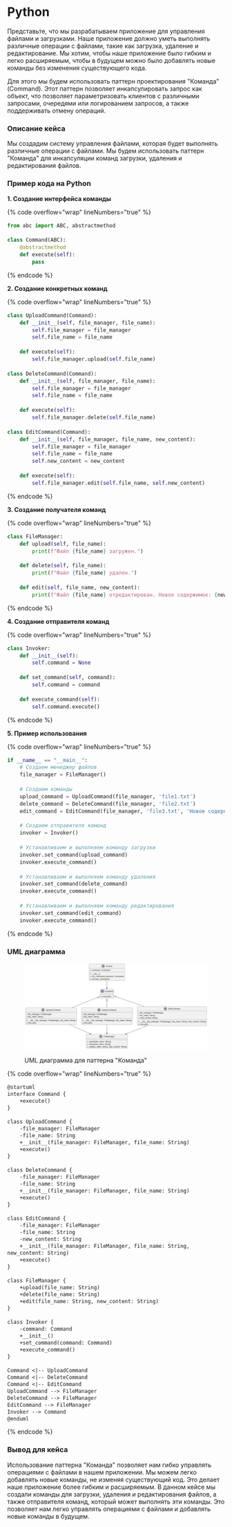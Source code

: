 # Python

Представьте, что мы разрабатываем приложение для управления файлами и загрузками. Наше приложение должно уметь выполнять различные операции с файлами, такие как загрузка, удаление и редактирование. Мы хотим, чтобы наше приложение было гибким и легко расширяемым, чтобы в будущем можно было добавлять новые команды без изменения существующего кода.

Для этого мы будем использовать паттерн проектирования "Команда" (Command). Этот паттерн позволяет инкапсулировать запрос как объект, что позволяет параметризовать клиентов с различными запросами, очередями или логированием запросов, а также поддерживать отмену операций.

### Описание кейса

Мы создадим систему управления файлами, которая будет выполнять различные операции с файлами. Мы будем использовать паттерн "Команда" для инкапсуляции команд загрузки, удаления и редактирования файлов.

### Пример кода на Python

**1. Создание интерфейса команды**

{% code overflow="wrap" lineNumbers="true" %}
```python
from abc import ABC, abstractmethod

class Command(ABC):
    @abstractmethod
    def execute(self):
        pass
```
{% endcode %}

**2. Создание конкретных команд**

{% code overflow="wrap" lineNumbers="true" %}
```python
class UploadCommand(Command):
    def __init__(self, file_manager, file_name):
        self.file_manager = file_manager
        self.file_name = file_name

    def execute(self):
        self.file_manager.upload(self.file_name)

class DeleteCommand(Command):
    def __init__(self, file_manager, file_name):
        self.file_manager = file_manager
        self.file_name = file_name

    def execute(self):
        self.file_manager.delete(self.file_name)

class EditCommand(Command):
    def __init__(self, file_manager, file_name, new_content):
        self.file_manager = file_manager
        self.file_name = file_name
        self.new_content = new_content

    def execute(self):
        self.file_manager.edit(self.file_name, self.new_content)
```
{% endcode %}

**3. Создание получателя команд**

{% code overflow="wrap" lineNumbers="true" %}
```python
class FileManager:
    def upload(self, file_name):
        print(f"Файл {file_name} загружен.")

    def delete(self, file_name):
        print(f"Файл {file_name} удален.")

    def edit(self, file_name, new_content):
        print(f"Файл {file_name} отредактирован. Новое содержимое: {new_content}")
```
{% endcode %}

**4. Создание отправителя команд**

{% code overflow="wrap" lineNumbers="true" %}
```python
class Invoker:
    def __init__(self):
        self.command = None

    def set_command(self, command):
        self.command = command

    def execute_command(self):
        self.command.execute()
```
{% endcode %}

**5. Пример использования**

{% code overflow="wrap" lineNumbers="true" %}
```python
if __name__ == "__main__":
    # Создаем менеджер файлов
    file_manager = FileManager()

    # Создаем команды
    upload_command = UploadCommand(file_manager, 'file1.txt')
    delete_command = DeleteCommand(file_manager, 'file2.txt')
    edit_command = EditCommand(file_manager, 'file3.txt', 'Новое содержимое')

    # Создаем отправителя команд
    invoker = Invoker()

    # Устанавливаем и выполняем команду загрузки
    invoker.set_command(upload_command)
    invoker.execute_command()

    # Устанавливаем и выполняем команду удаления
    invoker.set_command(delete_command)
    invoker.execute_command()

    # Устанавливаем и выполняем команду редактирования
    invoker.set_command(edit_command)
    invoker.execute_command()
```
{% endcode %}

### UML диаграмма

<figure><img src="../../../../../.gitbook/assets/image (2) (1) (1) (1) (1) (1) (1) (1).png" alt=""><figcaption><p>UML диаграмма для паттерна "Команда"</p></figcaption></figure>

{% code overflow="wrap" lineNumbers="true" %}
```plantuml
@startuml
interface Command {
    +execute()
}

class UploadCommand {
    -file_manager: FileManager
    -file_name: String
    +__init__(file_manager: FileManager, file_name: String)
    +execute()
}

class DeleteCommand {
    -file_manager: FileManager
    -file_name: String
    +__init__(file_manager: FileManager, file_name: String)
    +execute()
}

class EditCommand {
    -file_manager: FileManager
    -file_name: String
    -new_content: String
    +__init__(file_manager: FileManager, file_name: String, new_content: String)
    +execute()
}

class FileManager {
    +upload(file_name: String)
    +delete(file_name: String)
    +edit(file_name: String, new_content: String)
}

class Invoker {
    -command: Command
    +__init__()
    +set_command(command: Command)
    +execute_command()
}

Command <|-- UploadCommand
Command <|-- DeleteCommand
Command <|-- EditCommand
UploadCommand --> FileManager
DeleteCommand --> FileManager
EditCommand --> FileManager
Invoker --> Command
@enduml
```
{% endcode %}

### Вывод для кейса

Использование паттерна "Команда" позволяет нам гибко управлять операциями с файлами в нашем приложении. Мы можем легко добавлять новые команды, не изменяя существующий код. Это делает наше приложение более гибким и расширяемым. В данном кейсе мы создали команды для загрузки, удаления и редактирования файлов, а также отправителя команд, который может выполнять эти команды. Это позволяет нам легко управлять операциями с файлами и добавлять новые команды в будущем.
